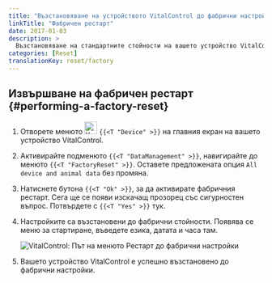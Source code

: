 ```yaml
---
title: "Възстановяване на устройството VitalControl до фабрични настройки"
linkTitle: "Фабричен рестарт"
date: 2017-01-03
description: >
  Възстановяване на стандартните стойности на вашето устройство VitalControl чрез извършване на фабричен рестарт.
categories: [Reset]
translationKey: reset/factory
---
```

## Извършване на фабричен рестарт {#performing-a-factory-reset}

1. Отворете менюто <img src="/icons/device.svg" width="25" align="bottom" alt="Устройство" /> `{{<T "Device" >}}` на главния екран на вашето устройство VitalControl.

1. Активирайте подменюто `{{<T "DataManagement" >}}`, навигирайте до менюто `{{<T "FactoryReset" >}}`. Оставете предложената опция `All device and animal data` без промяна.

1. Натиснете бутона `{{<T "Ok" >}}`, за да активирате фабричния рестарт. Сега ще се появи изскачащ прозорец със сигурностен въпрос. Потвърдете с `{{<T "Yes" >}}` тук.

1. Настройките са възстановени до фабрични стойности. Появява се меню за стартиране, въведете езика, датата и часа там.

   ![VitalControl: Път на менюто Рестарт до фабрични настройки](../images/resetdevice.png "Рестарт до фабрични настройки")

6. Вашето устройство VitalControl е успешно възстановено до фабрични настройки.
